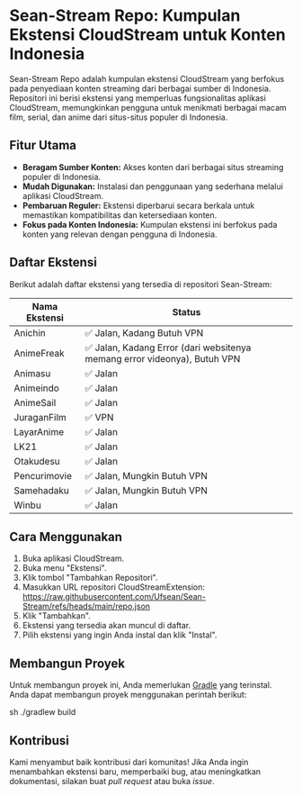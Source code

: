 # Sean-Stream Repo: Kumpulan Ekstensi CloudStream untuk Konten Indonesia

Sean-Stream Repo adalah kumpulan ekstensi CloudStream yang berfokus pada penyediaan konten streaming dari berbagai sumber di Indonesia. Repositori ini berisi ekstensi yang memperluas fungsionalitas aplikasi CloudStream, memungkinkan pengguna untuk menikmati berbagai macam film, serial, dan anime dari situs-situs populer di Indonesia.

## Fitur Utama

*   **Beragam Sumber Konten:** Akses konten dari berbagai situs streaming populer di Indonesia.
*   **Mudah Digunakan:** Instalasi dan penggunaan yang sederhana melalui aplikasi CloudStream.
*   **Pembaruan Reguler:** Ekstensi diperbarui secara berkala untuk memastikan kompatibilitas dan ketersediaan konten.
*   **Fokus pada Konten Indonesia:** Kumpulan ekstensi ini berfokus pada konten yang relevan dengan pengguna di Indonesia.

## Daftar Ekstensi

Berikut adalah daftar ekstensi yang tersedia di repositori Sean-Stream:

| Nama Ekstensi | Status                            |
| ------------- | --------------------------------- |
| Anichin       | ✅ Jalan, Kadang Butuh VPN                 |
| AnimeFreak    | ✅ Jalan, Kadang Error (dari websitenya memang error videonya), Butuh VPN                 |
| Animasu       | ✅ Jalan                 |
| Animeindo     | ✅ Jalan             |
| AnimeSail     | ✅ Jalan             |
| JuraganFilm     | ✅ VPN            |
| LayarAnime    | ✅ Jalan             |
| LK21    | ✅ Jalan           |
| Otakudesu    | ✅ Jalan             |
| Pencurimovie    | ✅ Jalan, Mungkin Butuh VPN             |
| Samehadaku    | ✅ Jalan, Mungkin Butuh VPN             |
| Winbu         | ✅ Jalan             |


## Cara Menggunakan

1.  Buka aplikasi CloudStream.
2.  Buka menu "Ekstensi".
3.  Klik tombol "Tambahkan Repositori".
4.  Masukkan URL repositori CloudStreamExtension: https://raw.githubusercontent.com/Ufsean/Sean-Stream/refs/heads/main/repo.json
5.  Klik "Tambahkan".
6.  Ekstensi yang tersedia akan muncul di daftar.
7.  Pilih ekstensi yang ingin Anda instal dan klik "Instal".

## Membangun Proyek

Untuk membangun proyek ini, Anda memerlukan [Gradle](https://gradle.org/) yang terinstal. Anda dapat membangun proyek menggunakan perintah berikut:

sh ./gradlew build

## Kontribusi

Kami menyambut baik kontribusi dari komunitas! Jika Anda ingin menambahkan ekstensi baru, memperbaiki bug, atau meningkatkan dokumentasi, silakan buat *pull request* atau buka *issue*.
